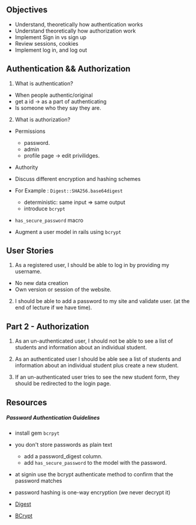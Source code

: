## Objectives
- Understand, theoretically how authentication works
- Understand theoretically how authorization work
- Implement Sign in vs sign up
- Review sessions, cookies
- Implement log in, and log out

## Authentication && Authorization
1. What is authentication?
  - When people authentic/original
  - get a id -> as a part of authenticating
  - Is someone who they say they are.
2. What is authorization?
  - Permissions
    - password.
    - admin
    - profile page -> edit privilidges.
  - Authority


  - Discuss different encryption and hashing schemes
  - For Example :  `Digest::SHA256.base64digest`
    - deterministic: same input => same output
    - introduce `bcrypt`
  - `has_secure_password` macro
  - Augment a user model in rails using `bcrypt`

## User Stories
1. As a registered user, I should be able to log in by providing my username.
  - No new data creation
  - Own version or session of the website.
2. I should be able to add a password to my site and validate user. (at the end of lecture if we have time).

## Part 2 - Authorization

1. As an un-authenticated user, I should not be able to see a list of students and information about an individual student.

2. As an authenticated user I should be able see a list of students and information about an individual student plus create a new student.

3. If an un-authenticated user tries to see the new student form, they should be redirected to the login page.

## Resources
##### Password Authentication Guidelines

- install gem `bcrpyt`
- you don't store passwords as plain text
  - add a password_digest column.
  - add `has_secure_password` to the model with the password.
- at signin use the bcrypt authenticate method to confirm that the password matches
- password hashing is one-way encryption (we never decrypt it)

- [Digest](https://ruby-doc.org/stdlib-2.2.1/libdoc/digest/rdoc/Digest.html)
- [BCrypt](https://github.com/codahale/bcrypt-ruby)
